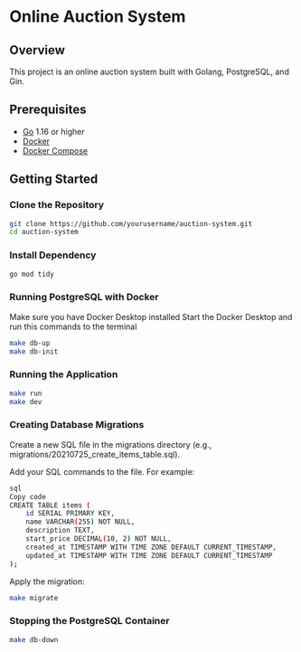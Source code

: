 # Online Auction System

## Overview

This project is an online auction system built with Golang, PostgreSQL, and Gin.

## Prerequisites

- [Go](https://golang.org/doc/install) 1.16 or higher
- [Docker](https://docs.docker.com/get-docker/)
- [Docker Compose](https://docs.docker.com/compose/install/)

## Getting Started

### Clone the Repository

```sh
git clone https://github.com/yourusername/auction-system.git
cd auction-system
```

### Install Dependency

```sh
go mod tidy
```

### Running PostgreSQL with Docker

Make sure you have Docker Desktop installed
Start the Docker Desktop and run this commands to the terminal

```sh
make db-up
make db-init
```

### Running the Application

```sh
make run
make dev
```

### Creating Database Migrations

Create a new SQL file in the migrations directory (e.g., migrations/20210725_create_items_table.sql).

Add your SQL commands to the file. For example:

```sh
sql
Copy code
CREATE TABLE items (
    id SERIAL PRIMARY KEY,
    name VARCHAR(255) NOT NULL,
    description TEXT,
    start_price DECIMAL(10, 2) NOT NULL,
    created_at TIMESTAMP WITH TIME ZONE DEFAULT CURRENT_TIMESTAMP,
    updated_at TIMESTAMP WITH TIME ZONE DEFAULT CURRENT_TIMESTAMP
);
```

Apply the migration:

```sh
make migrate
```

### Stopping the PostgreSQL Container

```sh
make db-down
```
